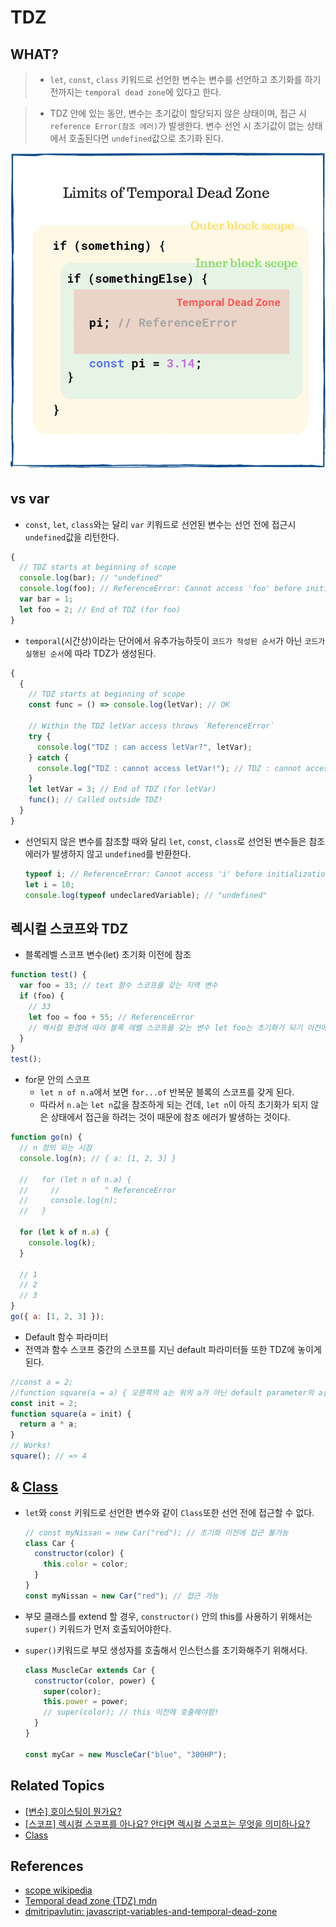 # TDZ

## WHAT?

> - `let`, `const`, `class` 키워드로 선언한 변수는 변수를 선언하고 초기화를 하기 전까지는 `temporal dead zone`에 있다고 한다.

> - TDZ 안에 있는 동안, 변수는 초기값이 할당되지 않은 상태이며, 접근 시 `reference Error(참조 에러)`가 발생한다. 변수 선언 시 초기값이 없는 상태에서 호출된다면 `undefined`값으로 초기화 된다.

![TDZ_limit](/images/TDZ_limit.png)

## vs var

- `const`, `let`, `class`와는 달리 `var` 키워드로 선언된 변수는 선언 전에 접근시 `undefined`값을 리턴한다.

```js
{
  // TDZ starts at beginning of scope
  console.log(bar); // "undefined"
  console.log(foo); // ReferenceError: Cannot access 'foo' before initialization
  var bar = 1;
  let foo = 2; // End of TDZ (for foo)
}
```

- `temporal`(시간상)이라는 단어에서 유추가능하듯이 `코드가 작성된 순서`가 아닌 `코드가 실행된 순서`에 따라 TDZ가 생성된다.

```js
{
  {
    // TDZ starts at beginning of scope
    const func = () => console.log(letVar); // OK

    // Within the TDZ letVar access throws `ReferenceError`
    try {
      console.log("TDZ : can access letVar?", letVar);
    } catch {
      console.log("TDZ : cannot access letVar!"); // TDZ : cannot access letVar!
    }
    let letVar = 3; // End of TDZ (for letVar)
    func(); // Called outside TDZ!
  }
}
```

- 선언되지 않은 변수를 참조할 때와 달리 `let`, `const`, `class`로 선언된 변수들은 참조 에러가 발생하지 않고 `undefined`를 반환한다.

  ```js
  typeof i; // ReferenceError: Cannot access 'i' before initialization
  let i = 10;
  console.log(typeof undeclaredVariable); // "undefined"
  ```

## 렉시컬 스코프와 TDZ

- 블록레벨 스코프 변수(let) 초기화 이전에 참조

```js
function test() {
  var foo = 33; // text 함수 스코프를 갖는 지역 변수
  if (foo) {
    // 33
    let foo = foo + 55; // ReferenceError
    // 렉시컬 환경에 따라 블록 레벨 스코프를 갖는 변수 let foo는 초기화가 되기 이전에 참조를 한 것이되기 떄문에 TDZ에서 참조한 것!
  }
}
test();
```

- for문 안의 스코프
  - `let n of n.a`에서 보면 `for...of` 반복문 블록의 스코프를 갖게 된다.
  - 따라서 `n.a`는 `let n`값을 참조하게 되는 건데, `let n`이 아직 초기화가 되지 않은 상태에서 접근을 하려는 것이 때문에 참조 에러가 발생하는 것이다.

```js
function go(n) {
  // n 정의 되는 시점
  console.log(n); // { a: [1, 2, 3] }

  //   for (let n of n.a) {
  //     //          ^ ReferenceError
  //     console.log(n);
  //   }

  for (let k of n.a) {
    console.log(k);
  }

  // 1
  // 2
  // 3
}
go({ a: [1, 2, 3] });
```

- Default 함수 파라미터
- 전역과 함수 스코프 중간의 스코프를 지닌 default 파라미터들 또한 TDZ에 놓이게 된다.

```js
//const a = 2;
//function square(a = a) { 오른쪽의 a는 위의 a가 아닌 default parameter의 a를 참조. 선언과 동시에 접근을 하기 떄문에 참조 에러!
const init = 2;
function square(a = init) {
  return a * a;
}
// Works!
square(); // => 4
```

## & [Class]()

- `let`와 `const` 키워드로 선언한 변수와 같이 `Class`또한 선언 전에 접근할 수 없다.

  ```js
  // const myNissan = new Car("red"); // 초기화 이전에 접근 불가능
  class Car {
    constructor(color) {
      this.color = color;
    }
  }
  const myNissan = new Car("red"); // 접근 가능
  ```

- 부모 클래스를 extend 할 경우, `constructor()` 안의 this를 사용하기 위해서는 `super()` 키워드가 먼저 호출되어야한다.
- `super()`키워드로 부모 생성자를 호출해서 인스턴스를 초기화해주기 위해서다.

  ```js
  class MuscleCar extends Car {
    constructor(color, power) {
      super(color);
      this.power = power;
      // super(color); // this 이전에 호출해야함!
    }
  }

  const myCar = new MuscleCar("blue", "300HP");
  ```

## Related Topics

- [[변수] 호이스팅이 뭔가요?](https://github.com/Pyotato/tech_interview/blob/JS/variable/hoisting.md)
- [[스코프] 렉시컬 스코프를 아나요? 안다면 렉시컬 스코프는 무엇을 의미하나요?](https://github.com/Pyotato/tech_interview/blob/JS/scope/types.md#%EB%A0%89%EC%8B%9C%EC%BB%AC-%EC%8A%A4%EC%BD%94%ED%94%84lexical-scope-cf-dynamic-scope)
- [Class]()

## References

- [scope wikipedia](<https://en.wikipedia.org/wiki/Scope_(computer_science)>)
- [Temporal dead zone (TDZ) mdn](https://developer.mozilla.org/en-US/docs/Web/JavaScript/Reference/Statements/let#temporal_dead_zone_tdz)
- [dmitripavlutin: javascript-variables-and-temporal-dead-zone](https://dmitripavlutin.com/javascript-variables-and-temporal-dead-zone/)
